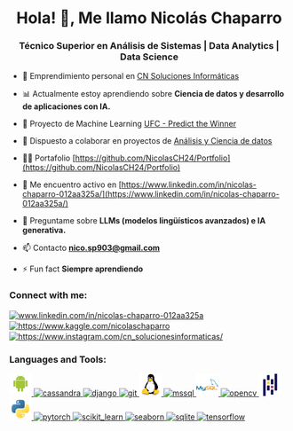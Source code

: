 <h1 align="center">Hola! 👋, Me llamo Nicolás Chaparro</h1>
<h3 align="center">Técnico Superior en Análisis de Sistemas | Data Analytics | Data Science</h3>

- 🔭 Emprendimiento personal en [CN Soluciones Informáticas](https://www.instagram.com/cn_solucionesinformaticas/)

- 📊 Actualmente estoy aprendiendo sobre **Ciencia de datos y desarrollo de aplicaciones con IA.**

- 🤖 Proyecto de Machine Learning [UFC - Predict the Winner](https://www.kaggle.com/code/nicolaschaparro/machine-learning-predict-the-winner-ufc)

- 🤝 Dispuesto a colaborar en proyectos de [Análisis y Ciencia de datos](https://www.kaggle.com/code/nicolaschaparro/delitos-argentina)

- 👨‍💻 Portafolio [https://github.com/NicolasCH24/Portfolio](https://github.com/NicolasCH24/Portfolio)

- 📝 Me encuentro activo en [https://www.linkedin.com/in/nicolas-chaparro-012aa325a/](https://www.linkedin.com/in/nicolas-chaparro-012aa325a/)

- 💬 Preguntame sobre **LLMs (modelos lingüísticos avanzados) e IA generativa.**

- 📫 Contacto **nico.sp903@gmail.com**

- ⚡ Fun fact **Siempre aprendiendo**

<h3 align="left">Connect with me:</h3>
<p align="left">
<a href="https://linkedin.com/in/www.linkedin.com/in/nicolas-chaparro-012aa325a" target="blank"><img align="center" src="https://raw.githubusercontent.com/rahuldkjain/github-profile-readme-generator/master/src/images/icons/Social/linked-in-alt.svg" alt="www.linkedin.com/in/nicolas-chaparro-012aa325a" height="30" width="40" /></a>
<a href="https://kaggle.com/https://www.kaggle.com/nicolaschaparro" target="blank"><img align="center" src="https://raw.githubusercontent.com/rahuldkjain/github-profile-readme-generator/master/src/images/icons/Social/kaggle.svg" alt="https://www.kaggle.com/nicolaschaparro" height="30" width="40" /></a>
<a href="https://instagram.com/https://www.instagram.com/cn_solucionesinformaticas/" target="blank"><img align="center" src="https://raw.githubusercontent.com/rahuldkjain/github-profile-readme-generator/master/src/images/icons/Social/instagram.svg" alt="https://www.instagram.com/cn_solucionesinformaticas/" height="30" width="40" /></a>
</p>

<h3 align="left">Languages and Tools:</h3>
<p align="left"> <a href="https://developer.android.com" target="_blank" rel="noreferrer"> <img src="https://raw.githubusercontent.com/devicons/devicon/master/icons/android/android-original-wordmark.svg" alt="android" width="40" height="40"/> </a> <a href="https://cassandra.apache.org/" target="_blank" rel="noreferrer"> <img src="https://www.vectorlogo.zone/logos/apache_cassandra/apache_cassandra-icon.svg" alt="cassandra" width="40" height="40"/> </a> <a href="https://www.djangoproject.com/" target="_blank" rel="noreferrer"> <img src="https://cdn.worldvectorlogo.com/logos/django.svg" alt="django" width="40" height="40"/> </a> <a href="https://git-scm.com/" target="_blank" rel="noreferrer"> <img src="https://www.vectorlogo.zone/logos/git-scm/git-scm-icon.svg" alt="git" width="40" height="40"/> </a> <a href="https://www.linux.org/" target="_blank" rel="noreferrer"> <img src="https://raw.githubusercontent.com/devicons/devicon/master/icons/linux/linux-original.svg" alt="linux" width="40" height="40"/> </a> <a href="https://www.microsoft.com/en-us/sql-server" target="_blank" rel="noreferrer"> <img src="https://www.svgrepo.com/show/303229/microsoft-sql-server-logo.svg" alt="mssql" width="40" height="40"/> </a> <a href="https://www.mysql.com/" target="_blank" rel="noreferrer"> <img src="https://raw.githubusercontent.com/devicons/devicon/master/icons/mysql/mysql-original-wordmark.svg" alt="mysql" width="40" height="40"/> </a> <a href="https://opencv.org/" target="_blank" rel="noreferrer"> <img src="https://www.vectorlogo.zone/logos/opencv/opencv-icon.svg" alt="opencv" width="40" height="40"/> </a> <a href="https://pandas.pydata.org/" target="_blank" rel="noreferrer"> <img src="https://raw.githubusercontent.com/devicons/devicon/2ae2a900d2f041da66e950e4d48052658d850630/icons/pandas/pandas-original.svg" alt="pandas" width="40" height="40"/> </a> <a href="https://www.python.org" target="_blank" rel="noreferrer"> <img src="https://raw.githubusercontent.com/devicons/devicon/master/icons/python/python-original.svg" alt="python" width="40" height="40"/> </a> <a href="https://pytorch.org/" target="_blank" rel="noreferrer"> <img src="https://www.vectorlogo.zone/logos/pytorch/pytorch-icon.svg" alt="pytorch" width="40" height="40"/> </a> <a href="https://scikit-learn.org/" target="_blank" rel="noreferrer"> <img src="https://upload.wikimedia.org/wikipedia/commons/0/05/Scikit_learn_logo_small.svg" alt="scikit_learn" width="40" height="40"/> </a> <a href="https://seaborn.pydata.org/" target="_blank" rel="noreferrer"> <img src="https://seaborn.pydata.org/_images/logo-mark-lightbg.svg" alt="seaborn" width="40" height="40"/> </a> <a href="https://www.sqlite.org/" target="_blank" rel="noreferrer"> <img src="https://www.vectorlogo.zone/logos/sqlite/sqlite-icon.svg" alt="sqlite" width="40" height="40"/> </a> <a href="https://www.tensorflow.org" target="_blank" rel="noreferrer"> <img src="https://www.vectorlogo.zone/logos/tensorflow/tensorflow-icon.svg" alt="tensorflow" width="40" height="40"/> </a> </p>
